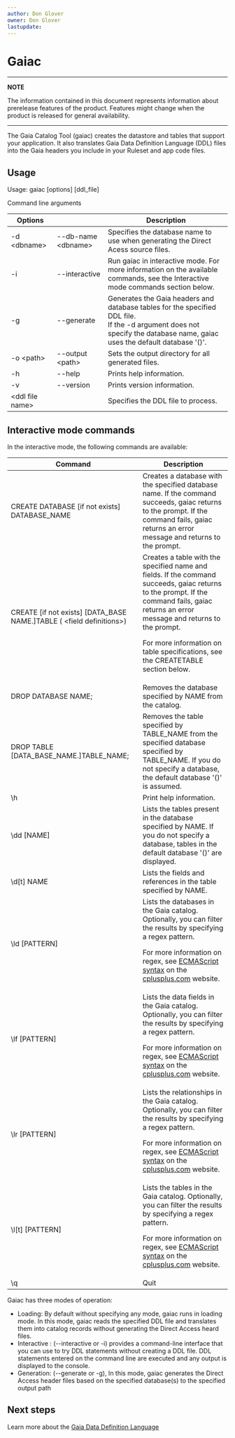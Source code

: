 ```yaml
---
author: Don Glover
owner: Don Glover
lastupdate: 
---
```


# Gaiac

---
**NOTE**

The information contained in this document represents information about prerelease features of the product. Features might change when the product is released for general availability.

---

The Gaia Catalog Tool (gaiac) creates the datastore and tables that support your application. It also translates Gaia Data Definition Language (DDL) files into the Gaia headers you include in your Ruleset and app code files.

## Usage

Usage: gaiac [options] [ddl_file]

Command line arguments


| **Options**      |                       | **Description**       |
|-------------------|-----------------------|-----------------------|
| -d \<dbname\>     | \--db-name \<dbname\> | Specifies the database name to use when generating the Direct Acess source files.|
| -i                | --interactive         | Run gaiac in interactive mode. For more information on the available commands, see the Interactive mode commands section below. |
| -g                | \--generate           | Generates the Gaia headers and database tables for the specified DDL file.<br>If the -d argument does not specify the database name, gaiac uses the default database '()'.|
| -o \<path\>       | \--output \<path\>    | Sets the output directory for all generated files.|
| -h                | \--help               | Prints help information.          |
| -v                | \--version            | Prints version information.          |
| \<ddl file name\> |                       | Specifies the DDL file to process.   |

<a name="gaiac-interactive">

## Interactive mode commands

In the interactive mode, the following commands are available:


| **Command**                      | **Description**                  |
|-------------------|-----------------------|
| CREATE DATABASE [if not exists] DATABASE_NAME | Creates a database with the specified database name. If the command succeeds, gaiac returns to the prompt. If the command fails, gaiac returns an error message and returns to the prompt.  |
| CREATE [if not exists] [DATA_BASE NAME.]TABLE ( \<field definitions\>) | Creates a table with the specified name and fields. If the command succeeds, gaiac returns to the prompt. If the command fails, gaiac returns an error message and returns to the prompt.                                  <p>For more information on table specifications, see the CREATETABLE section below. </p>|
| DROP DATABASE NAME;               | Removes the database specified  by NAME from the catalog.        |
| DROP TABLE [DATA_BASE_NAME.]TABLE_NAME; | Removes the table specified by TABLE_NAME from the specified database specified by TABLE_NAME. If you do not specify a database, the default database \'()\' is assumed.|
| \\h                              | Print help information.|
| \\dd [NAME]                    | Lists the tables present in the  database specified by NAME. If you do not specify a database, tables in the default database    \'()\' are displayed.            |
| \\d[t] NAME                    | Lists the fields and references  in the table specified by NAME.  |
| \\ld [PATTERN]                 | Lists the databases in the Gaia  catalog. Optionally, you can filter the results by specifying a regex pattern.  <p>For more information on regex, see [ECMAScript syntax](http://www.cplusplus.com/reference/regex/ECMAScript/%22%3E) on the [cplusplus.com](http://cplusplus.com/)  website. </p>|
| \\lf [PATTERN]                 | Lists the data fields in the  Gaia catalog. Optionally, you can filter the results by specifying a regex pattern. <p>For more information on regex, see [ECMAScript syntax](http://www.cplusplus.com/reference/regex/ECMAScript/%22%3E) on the [cplusplus.com](http://cplusplus.com/)  website.  </p> |
| \\lr [PATTERN]                 | Lists the relationships in the Gaia catalog. Optionally, you can filter the results by specifying a regex pattern. <p>For more information on regex, see [ECMAScript syntax](http://www.cplusplus.com/reference/regex/ECMAScript/%22%3E) on the [cplusplus.com](http://cplusplus.com/)  website. </p>|
| \\l[t] [PATTERN]             | Lists the tables in the Gaia catalog. Optionally, you can filter the results by specifying a regex pattern.  <p>For more information on regex, see [ECMAScript syntax](http://www.cplusplus.com/reference/regex/ECMAScript/%22%3E) on the [cplusplus.com](http://cplusplus.com/)  website. </p>|
| \\q                              | Quit |

Gaiac has three modes of operation:

- Loading: By default without specifying any mode, gaiac runs in loading mode. In this mode, gaiac reads the specified DDL file and translates them into catalog records without generating the Direct Access heard files.
- Interactive : (--interactive or -i) provides a command-line interface that you can use to try DDL statements without creating a DDL file. DDL statements entered on the command line are executed and any output is displayed to the console.
- Generation: (--generate or -g), In this mode, gaiac generates the Direct Access header files based on the specified database(s) to the specified output path

## Next steps

Learn more about the [Gaia Data Definition Language](../reference/ddl-gaia.md)
